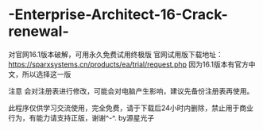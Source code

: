 # -Enterprise-Architect-16-Crack-renewal-
对官网16.1版本破解，可用永久免费试用终极版
官网试用版下载地址：https://sparxsystems.cn/products/ea/trial/request.php
因为16.1版本有官方中文，所以选择这一版

注意
会对注册表进行修改，可能会对电脑产生影响，建议先备份注册表再使用。

此程序仅供学习交流使用，完全免费，请于下载后24小时内删除，禁止用于商业行为，有能力请支持正版，谢谢^-^. by源星光子
